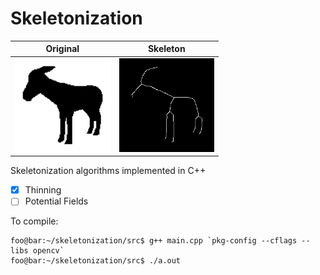 # Skeletonization

Original            | Skeleton
:------------------:|:------------------:
<img src="./resources/kimia99-images/donkey1.png" height="150"> | <img src="./results/thinning/imgs/skeleton_donkey1.png" height="150">

Skeletonization algorithms implemented in C++

- [x] Thinning
- [ ] Potential Fields

To compile:

```{console}
foo@bar:~/skeletonization/src$ g++ main.cpp `pkg-config --cflags --libs opencv`
foo@bar:~/skeletonization/src$ ./a.out
```
